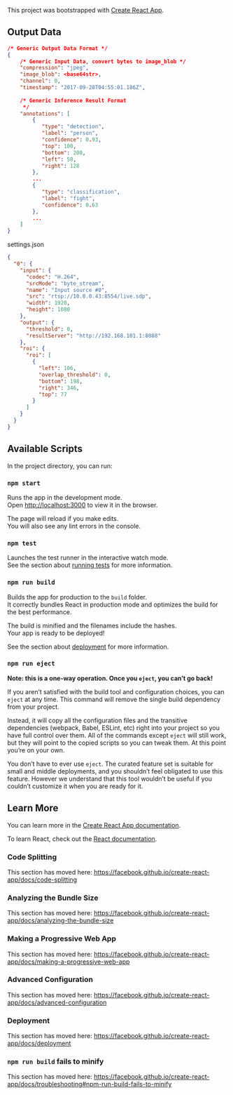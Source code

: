 This project was bootstrapped with [Create React App](https://github.com/facebook/create-react-app).

## Output Data

```json
/* Generic Output Data Format */
{   
    /* Generic Input Data, convert bytes to image_blob */
    "compression": "jpeg",
    "image_blob": <base64str>,
    "channel": 0,
    "timestamp": "2017-09-28T04:55:01.186Z",
    
    /* Generic Inference Result Format
     */
    "annotations": [
        {  
           "type": "detection",
           "label": "person",
           "confidence": 0.93,
           "top": 100,
           "bottom": 200,
           "left": 50,
           "right": 128
        },
        ...
        {  
           "type": "classification",
           "label": "fight",
           "confidence": 0.63
        },
        ...
    ]
}
```

settings.json

```json
{
  "0": {
    "input": {
      "codec": "H.264",
      "srcMode": "byte_stream",
      "name": "Input source #0",
      "src": "rtsp://10.0.0.43:8554/live.sdp",
      "width": 1920,
      "height": 1080
    },
    "output": {
      "threshold": 0,
      "resultServer": "http://192.168.101.1:8088"
    },
    "roi": {
      "roi": [
        {
          "left": 106,
          "overlap_threshold": 0,
          "bottom": 198,
          "right": 346,
          "top": 77
        }
      ]
    }
  }
}
```

## Available Scripts

In the project directory, you can run:

### `npm start`

Runs the app in the development mode.<br />
Open [http://localhost:3000](http://localhost:3000) to view it in the browser.

The page will reload if you make edits.<br />
You will also see any lint errors in the console.

### `npm test`

Launches the test runner in the interactive watch mode.<br />
See the section about [running tests](https://facebook.github.io/create-react-app/docs/running-tests) for more information.

### `npm run build`

Builds the app for production to the `build` folder.<br />
It correctly bundles React in production mode and optimizes the build for the best performance.

The build is minified and the filenames include the hashes.<br />
Your app is ready to be deployed!

See the section about [deployment](https://facebook.github.io/create-react-app/docs/deployment) for more information.

### `npm run eject`

**Note: this is a one-way operation. Once you `eject`, you can’t go back!**

If you aren’t satisfied with the build tool and configuration choices, you can `eject` at any time. This command will remove the single build dependency from your project.

Instead, it will copy all the configuration files and the transitive dependencies (webpack, Babel, ESLint, etc) right into your project so you have full control over them. All of the commands except `eject` will still work, but they will point to the copied scripts so you can tweak them. At this point you’re on your own.

You don’t have to ever use `eject`. The curated feature set is suitable for small and middle deployments, and you shouldn’t feel obligated to use this feature. However we understand that this tool wouldn’t be useful if you couldn’t customize it when you are ready for it.

## Learn More

You can learn more in the [Create React App documentation](https://facebook.github.io/create-react-app/docs/getting-started).

To learn React, check out the [React documentation](https://reactjs.org/).

### Code Splitting

This section has moved here: https://facebook.github.io/create-react-app/docs/code-splitting

### Analyzing the Bundle Size

This section has moved here: https://facebook.github.io/create-react-app/docs/analyzing-the-bundle-size

### Making a Progressive Web App

This section has moved here: https://facebook.github.io/create-react-app/docs/making-a-progressive-web-app

### Advanced Configuration

This section has moved here: https://facebook.github.io/create-react-app/docs/advanced-configuration

### Deployment

This section has moved here: https://facebook.github.io/create-react-app/docs/deployment

### `npm run build` fails to minify

This section has moved here: https://facebook.github.io/create-react-app/docs/troubleshooting#npm-run-build-fails-to-minify
